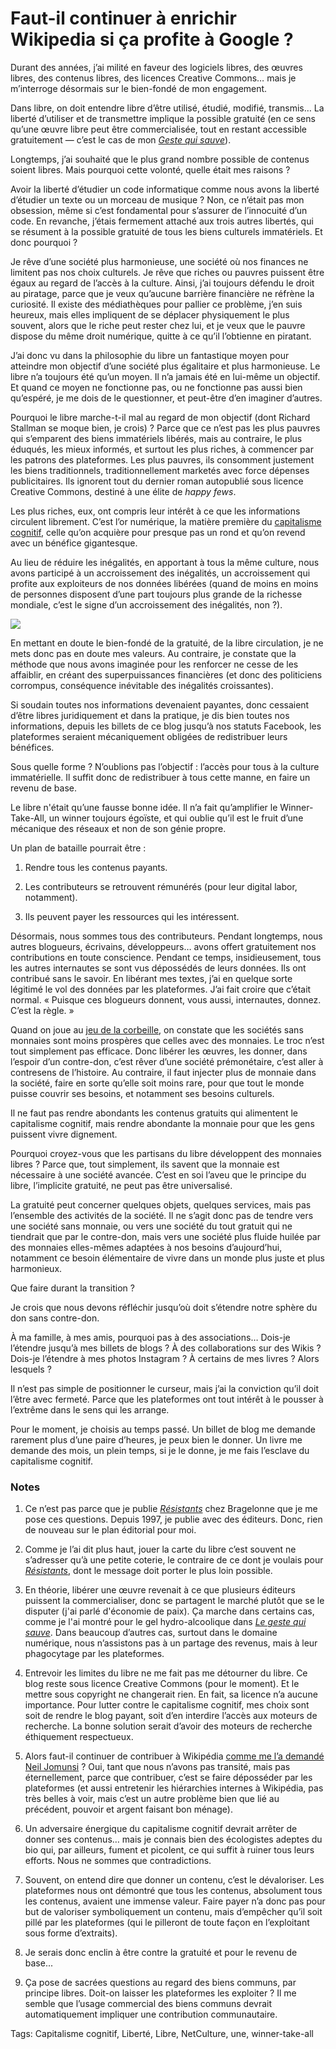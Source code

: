 # Faut-il continuer à enrichir Wikipedia si ça profite à Google ?

Durant des années, j’ai milité en faveur des logiciels libres, des œuvres libres, des contenus libres, des licences Creative Commons… mais je m’interroge désormais sur le bien-fondé de mon engagement.

Dans libre, on doit entendre libre d’être utilisé, étudié, modifié, transmis… La liberté d’utiliser et de transmettre implique la possible gratuité (en ce sens qu’une œuvre libre peut être commercialisée, tout en restant accessible gratuitement — c’est le cas de mon [*Geste qui sauve*](http://tcrouzet.com/le-geste-qui-sauve/)).

Longtemps, j’ai souhaité que le plus grand nombre possible de contenus soient libres. Mais pourquoi cette volonté, quelle était mes raisons ?

Avoir la liberté d’étudier un code informatique comme nous avons la liberté d’étudier un texte ou un morceau de musique ? Non, ce n’était pas mon obsession, même si c’est fondamental pour s’assurer de l’innocuité d’un code. En revanche, j’étais fermement attaché aux trois autres libertés, qui se résument à la possible gratuité de tous les biens culturels immatériels. Et donc pourquoi ?

Je rêve d’une société plus harmonieuse, une société où nos finances ne limitent pas nos choix culturels. Je rêve que riches ou pauvres puissent être égaux au regard de l’accès à la culture. Ainsi, j’ai toujours défendu le droit au piratage, parce que je veux qu’aucune barrière financière ne réfrène la curiosité. Il existe des médiathèques pour pallier ce problème, j’en suis heureux, mais elles impliquent de se déplacer physiquement le plus souvent, alors que le riche peut rester chez lui, et je veux que le pauvre dispose du même droit numérique, quitte à ce qu’il l’obtienne en piratant.

J’ai donc vu dans la philosophie du libre un fantastique moyen pour atteindre mon objectif d’une société plus égalitaire et plus harmonieuse. Le libre n’a toujours été qu’un moyen. Il n’a jamais été en lui-même un objectif. Et quand ce moyen ne fonctionne pas, ou ne fonctionne pas aussi bien qu’espéré, je me dois de le questionner, et peut-être d’en imaginer d’autres.

Pourquoi le libre marche-t-il mal au regard de mon objectif (dont Richard Stallman se moque bien, je crois) ? Parce que ce n’est pas les plus pauvres qui s’emparent des biens immatériels libérés, mais au contraire, le plus éduqués, les mieux informés, et surtout les plus riches, à commencer par les patrons des plateformes. Les plus pauvres, ils consomment justement les biens traditionnels, traditionnellement marketés avec force dépenses publicitaires. Ils ignorent tout du dernier roman autopublié sous licence Creative Commons, destiné à une élite de *happy fews*.

Les plus riches, eux, ont compris leur intérêt à ce que les informations circulent librement. C’est l’or numérique, la matière première du [capitalisme cognitif](http://tcrouzet.com/2017/01/25/la-liberte-2-0-mene-t-elle-droit-a-lesclavage-1-0/), celle qu’on acquière pour presque pas un rond et qu’on revend avec un bénéfice gigantesque.

Au lieu de réduire les inégalités, en apportant à tous la même culture, nous avons participé à un accroissement des inégalités, un accroissement qui profite aux exploiteurs de nos données libérées (quand de moins en moins de personnes disposent d’une part toujours plus grande de la richesse mondiale, c’est le signe d’un accroissement des inégalités, non ?).

![](http://tcrouzet.comhttps://tcrouzet.com/images_tc/2017/03/figaro-600x317.jpg)

En mettant en doute le bien-fondé de la gratuité, de la libre circulation, je ne mets donc pas en doute mes valeurs. Au contraire, je constate que la méthode que nous avons imaginée pour les renforcer ne cesse de les affaiblir, en créant des superpuissances financières (et donc des politiciens corrompus, conséquence inévitable des inégalités croissantes).

Si soudain toutes nos informations devenaient payantes, donc cessaient d’être libres juridiquement et dans la pratique, je dis bien toutes nos informations, depuis les billets de ce blog jusqu’à nos statuts Facebook, les plateformes seraient mécaniquement obligées de redistribuer leurs bénéfices.

Sous quelle forme ? N’oublions pas l’objectif : l’accès pour tous à la culture immatérielle. Il suffit donc de redistribuer à tous cette manne, en faire un revenu de base.

Le libre n'était qu’une fausse bonne idée. Il n’a fait qu’amplifier le Winner-Take-All, un winner toujours égoïste, et qui oublie qu’il est le fruit d’une mécanique des réseaux et non de son génie propre.

Un plan de bataille pourrait être :

1. Rendre tous les contenus payants.

2. Les contributeurs se retrouvent rémunérés (pour leur digital labor, notamment).

3. Ils peuvent payer les ressources qui les intéressent.

Désormais, nous sommes tous des contributeurs. Pendant longtemps, nous autres blogueurs, écrivains, développeurs… avons offert gratuitement nos contributions en toute conscience. Pendant ce temps, insidieusement, tous les autres internautes se sont vus dépossédés de leurs données. Ils ont contribué sans le savoir. En libérant mes textes, j’ai en quelque sorte légitimé le vol des données par les plateformes. J’ai fait croire que c’était normal. « Puisque ces blogueurs donnent, vous aussi, internautes, donnez. C’est la règle. »

Quand on joue au [jeu de la corbeille](http://www.valeureux.org/blog/produits/les-jeux/jeu-la-corbeille/), on constate que les sociétés sans monnaies sont moins prospères que celles avec des monnaies. Le troc n’est tout simplement pas efficace. Donc libérer les œuvres, les donner, dans l’espoir d’un contre-don, c’est rêver d’une société prémonétaire, c’est aller à contresens de l’histoire. Au contraire, il faut injecter plus de monnaie dans la société, faire en sorte qu’elle soit moins rare, pour que tout le monde puisse couvrir ses besoins, et notamment ses besoins culturels.

Il ne faut pas rendre abondants les contenus gratuits qui alimentent le capitalisme cognitif, mais rendre abondante la monnaie pour que les gens puissent vivre dignement.

Pourquoi croyez-vous que les partisans du libre développent des monnaies libres ? Parce que, tout simplement, ils savent que la monnaie est nécessaire à une société avancée. C’est en soi l’aveu que le principe du libre, l’implicite gratuité, ne peut pas être universalisé.

La gratuité peut concerner quelques objets, quelques services, mais pas l’ensemble des activités de la société. Il ne s’agit donc pas de tendre vers une société sans monnaie, ou vers une société du tout gratuit qui ne tiendrait que par le contre-don, mais vers une société plus fluide huilée par des monnaies elles-mêmes adaptées à nos besoins d’aujourd’hui, notamment ce besoin élémentaire de vivre dans un monde plus juste et plus harmonieux.

Que faire durant la transition ?

Je crois que nous devons réfléchir jusqu’où doit s’étendre notre sphère du don sans contre-don.

À ma famille, à mes amis, pourquoi pas à des associations… Dois-je l’étendre jusqu’à mes billets de blogs ? À des collaborations sur des Wikis ? Dois-je l’étendre à mes photos Instagram ? À certains de mes livres ? Alors lesquels ?

Il n’est pas simple de positionner le curseur, mais j’ai la conviction qu’il doit l’être avec fermeté. Parce que les plateformes ont tout intérêt à le pousser à l’extrême dans le sens qui les arrange.

Pour le moment, je choisis au temps passé. Un billet de blog me demande rarement plus d’une paire d’heures, je peux bien le donner. Un livre me demande des mois, un plein temps, si je le donne, je me fais l’esclave du capitalisme cognitif.

### Notes

1. Ce n’est pas parce que je publie [*Résistants*](http://tcrouzet.com/resistants/) chez Bragelonne que je me pose ces questions. Depuis 1997, je publie avec des éditeurs. Donc, rien de nouveau sur le plan éditorial pour moi.

2. Comme je l’ai dit plus haut, jouer la carte du libre c’est souvent ne s’adresser qu’à une petite coterie, le contraire de ce dont je voulais pour [*Résistants*](http://tcrouzet.com/resistants/), dont le message doit porter le plus loin possible.

3. En théorie, libérer une œuvre revenait à ce que plusieurs éditeurs puissent la commercialiser, donc se partagent le marché plutôt que se le disputer (j'ai parlé d'économie de paix). Ça marche dans certains cas, comme je l'ai montré pour le gel hydro-alcoolique dans [*Le geste qui sauve*](http://tcrouzet.com/le-geste-qui-sauve/). Dans beaucoup d’autres cas, surtout dans le domaine numérique, nous n’assistons pas à un partage des revenus, mais à leur phagocytage par les plateformes.

4. Entrevoir les limites du libre ne me fait pas me détourner du libre. Ce blog reste sous licence Creative Commons (pour le moment). Et le mettre sous copyright ne changerait rien. En fait, sa licence n’a aucune importance. Pour lutter contre le capitalisme cognitif, mes choix sont soit de rendre le blog payant, soit d’en interdire l’accès aux moteurs de recherche. La bonne solution serait d’avoir des moteurs de recherche éthiquement respectueux.

5. Alors faut-il continuer de contribuer à Wikipédia [comme me l’a demandé Neil Jomunsi](https://twitter.com/NeilJomunsi/status/842694307752677376) ? Oui, tant que nous n’avons pas transité, mais pas éternellement, parce que contribuer, c’est se faire déposséder par les plateformes (et aussi entretenir les hiérarchies internes à Wikipédia, pas très belles à voir, mais c’est un autre problème bien que lié au précédent, pouvoir et argent faisant bon ménage).

6. Un adversaire énergique du capitalisme cognitif devrait arrêter de donner ses contenus… mais je connais bien des écologistes adeptes du bio qui, par ailleurs, fument et picolent, ce qui suffit à ruiner tous leurs efforts. Nous ne sommes que contradictions.

7. Souvent, on entend dire que donner un contenu, c’est le dévaloriser. Les plateformes nous ont démontré que tous les contenus, absolument tous les contenus, avaient une immense valeur. Faire payer n’a donc pas pour but de valoriser symboliquement un contenu, mais d’empêcher qu’il soit pillé par les plateformes (qui le pilleront de toute façon en l’exploitant sous forme d’extraits).

8. Je serais donc enclin à être contre la gratuité et pour le revenu de base...

9. Ça pose de sacrées questions au regard des biens communs, par principe libres. Doit-on laisser les plateformes les exploiter ? Il me semble que l’usage commercial des biens communs devrait automatiquement impliquer une contribution communautaire.

Tags: Capitalisme cognitif, Liberté, Libre, NetCulture, une, winner-take-all
